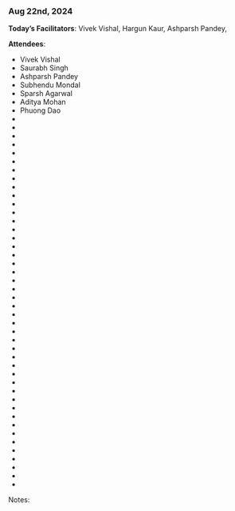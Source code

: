 ### Aug 22nd, 2024

**Today’s Facilitators**: Vivek Vishal, Hargun Kaur, Ashparsh Pandey,

**Attendees**:

- Vivek Vishal
- Saurabh Singh
- Ashparsh Pandey
- Subhendu Mondal
- Sparsh Agarwal
- Aditya Mohan
- Phuong Dao
-
-
-
-
-
-
-
-
-
-
-
-
-
-
-
-
-
-
-
-
-
-
-
-
-
-
-
-
-
-
-
-
-
-
-
-
-
-
-
-
-
-
-
-

Notes:
